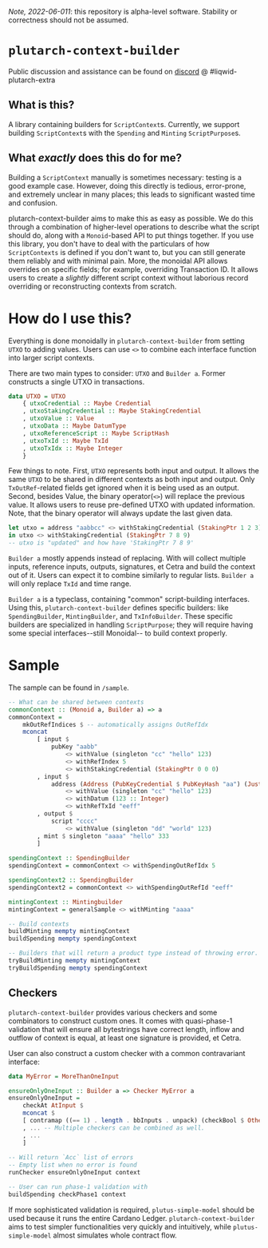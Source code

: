 _Note, 2022-06-011_: this repository is alpha-level software. Stability or correctness should not be assumed.

# `plutarch-context-builder`
Public discussion and assistance can be found on [discord](https://discord.gg/yGkjxrYueB) @ #liqwid-plutarch-extra

## What is this?

A library containing builders for `ScriptContext`s. Currently, we support
building `ScriptContext`s with the `Spending` and `Minting` `ScriptPurpose`s.

## What _exactly_ does this do for me?

Building a `ScriptContext` manually is sometimes necessary: testing is a
good example case. However, doing this directly is tedious,
error-prone, and extremely unclear in many places; this leads to
significant wasted time and confusion.

plutarch-context-builder aims to make this as easy as possible. We do
this through a combination of higher-level operations to describe what
the script should do, along with a `Monoid`-based API to put things
together. If you use this library, you don't have to deal with the
particulars of how `ScriptContexts` is defined if you don't want to, but
you can still generate them reliably and with minimal pain. More, the
monoidal API allows overrides on specific fields; for example,
overriding Transaction ID. It allows users to create a _slightly_
different script context without laborious record overriding or
reconstructing contexts from scratch.

# How do I use this?

Everything is done monoidally in `plutarch-context-builder` from setting
`UTXO` to adding values. Users can use `<>` to combine each interface
function into larger script contexts. 

There are two main types to consider: `UTXO` and `Builder a`. Former
constructs a single UTXO in transactions.
```hs
data UTXO = UTXO
    { utxoCredential :: Maybe Credential
    , utxoStakingCredential :: Maybe StakingCredential
    , utxoValue :: Value
    , utxoData :: Maybe DatumType
    , utxoReferenceScript :: Maybe ScriptHash
    , utxoTxId :: Maybe TxId
    , utxoTxIdx :: Maybe Integer
    }
```

Few things to note. First, `UTXO` represents both input and output. It
allows the same `UTXO` to be shared in different contexts as both input
and output. Only `TxOutRef`-related fields get ignored when it is being
used as an output. Second, besides Value, the binary operator(`<>`) will
replace the previous value. It allows users to reuse pre-defined UTXO
with updated information. Note, that the binary operator will always
update the last given data.

```hs
let utxo = address "aabbcc" <> withStakingCredential (StakingPtr 1 2 3)
in utxo <> withStakingCredential (StakingPtr 7 8 9)
-- utxo is "updated" and how have 'StakingPtr 7 8 9'
```

`Builder a` mostly appends instead of replacing. With will collect
multiple inputs, reference inputs, outputs, signatures, et Cetra and
build the context out of it. Users can expect it to combine similarly
to regular lists. `Builder a` will only replace `TxId` and time range.

`Builder a` is a typeclass, containing "common" script-building
interfaces. Using this, `plutarch-context-builder` defines specific
builders: like `SpendingBuilder`, `MintingBuilder`, and
`TxInfoBuilder`. These specific builders are specialized in handling
`ScriptPurpose`; they will require having some special interfaces--still
Monoidal-- to build context properly.

# Sample

The sample can be found in `/sample`.

```hs
-- What can be shared between contexts
commonContext :: (Monoid a, Builder a) => a
commonContext =
	mkOutRefIndices $ -- automatically assigns OutRefIdx
    mconcat
        [ input $
            pubKey "aabb"
                <> withValue (singleton "cc" "hello" 123)
                <> withRefIndex 5
                <> withStakingCredential (StakingPtr 0 0 0)
        , input $
            address (Address (PubKeyCredential $ PubKeyHash "aa") (Just $ StakingPtr 1 2 3))
                <> withValue (singleton "cc" "hello" 123)
                <> withDatum (123 :: Integer)
                <> withRefTxId "eeff"
        , output $
            script "cccc"
                <> withValue (singleton "dd" "world" 123)
        , mint $ singleton "aaaa" "hello" 333
        ]
		
spendingContext :: SpendingBuilder
spendingContext = commonContext <> withSpendingOutRefIdx 5

spendingContext2 :: SpendingBuilder
spendingContext2 = commonContext <> withSpendingOutRefId "eeff"

mintingContext :: Mintingbuilder
mintingContext = generalSample <> withMinting "aaaa"

-- Build contexts
buildMinting mempty mintingContext
buildSpending mempty spendingContext

-- Builders that will return a product type instead of throwing error.
tryBuildMinting mempty mintingContext
tryBuildSpending mempty spendingContext
```		

## Checkers

`plutarch-context-builder` provides various checkers and some combinators
to construct custom ones. It comes with quasi-phase-1 validation that
will ensure all bytestrings have correct length, inflow and outflow 
of context is equal, at least one signature is provided, et Cetra. 

User can also construct a custom checker with a common contravariant
interface: 
```hs
data MyError = MoreThanOneInput

ensureOnlyOneInput :: Builder a => Checker MyError a
ensureOnlyOneInput = 
	checkAt AtInput $
	mconcat $
	[ contramap ((== 1) . length . bbInputs . unpack) (checkBool $ OtherError MoreThanOneInput)
	, ... -- Multiple checkers can be combined as well.
	, ...
	]
	
-- Will return `Acc` list of errors
-- Empty list when no error is found
runChecker ensureOnlyOneInput context

-- User can run phase-1 validation with
buildSpending checkPhase1 context

```

If more sophisticated validation is required, `plutus-simple-model` 
should be used because it runs the entire Cardano Ledger. 
`plutarch-context-builder` aims to test simpler functionalities very
quickly and intuitively, while `plutus-simple-model` almost simulates
whole contract flow.
